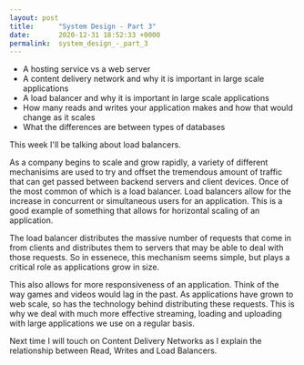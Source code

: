 ```yaml
---
layout: post
title:      "System Design - Part 3"
date:       2020-12-31 18:52:33 +0000
permalink:  system_design_-_part_3
---
```



* A hosting service vs a web server
* A content delivery network and why it is important in large scale applications
* A load balancer and why it is important in large scale applications
* How many reads and writes your application makes and how that would change as it scales
* What the differences are between types of databases

This week I'll be talking about load balancers.

As a company begins to scale and grow rapidly, a variety of different mechanisims are used to try and offset the tremendous amount of traffic that can get passed between backend servers and client devices.  Once of the most common of which is a load balancer.  Load balancers allow for the increase in concurrent or simultaneous users for an application.  This is a good example of something that allows for horizontal scaling of an application.

The load balancer distributes the massive number of requests that come in from clients and distributes them to servers that may be able to deal with those requests.  So in essenece, this mechanism seems simple, but plays a critical role as applications grow in size.

This also allows for more responsiveness of an application.  Think of the way games and videos would lag in the past.  As applications have grown to web scale, so has the technology behind distributing these requests.  This is why we deal with much more effective streaming, loading and uploading with large applications we use on a regular basis.

Next time I will touch on Content Delivery Networks as I explain the relationship between Read, Writes and Load Balancers.
